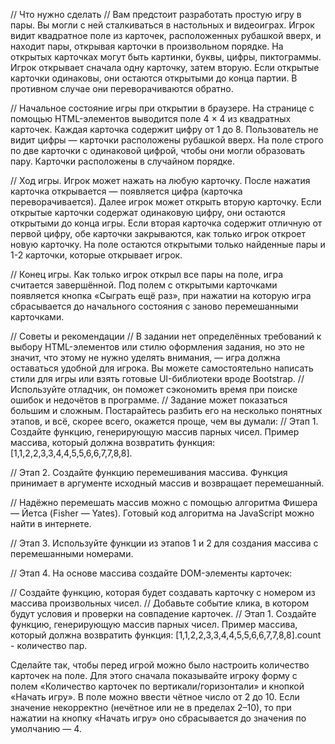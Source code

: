 // Что нужно сделать
// Вам предстоит разработать простую игру в пары. Вы могли с ней сталкиваться в настольных и видеоиграх. Игрок видит квадратное поле из карточек, расположенных рубашкой вверх, и находит пары, открывая карточки в произвольном порядке. На открытых карточках могут быть картинки, буквы, цифры, пиктограммы. Игрок открывает сначала одну карточку, затем вторую. Если открытые карточки одинаковы, они остаются открытыми до конца партии. В противном случае они переворачиваются обратно.

// Начальное состояние игры при открытии в браузере. На странице с помощью HTML-элементов выводится поле 4 × 4 из квадратных карточек. Каждая карточка содержит цифру от 1 до 8. Пользователь не видит цифры — карточки расположены рубашкой вверх. На поле строго по две карточки с одинаковой цифрой, чтобы они могли образовать пару. Карточки расположены в случайном порядке.

// Ход игры. Игрок может нажать на любую карточку. После нажатия карточка открывается — появляется цифра (карточка переворачивается). Далее игрок может открыть вторую карточку. Если открытые карточки содержат одинаковую цифру, они остаются открытыми до конца игры. Если вторая карточка содержит отличную от первой цифру, обе карточки закрываются, как только игрок откроет новую карточку. На поле остаются открытыми только найденные пары и 1-2 карточки, которые открывает игрок.

// Конец игры. Как только игрок открыл все пары на поле, игра считается завершённой. Под полем с открытыми карточками появляется кнопка «Сыграть ещё раз», при нажатии на которую игра сбрасывается до начального состояния с заново перемешанными карточками.


// Советы и рекомендации
// В задании нет определённых требований к выбору HTML-элементов или стилю оформления задания, но это не значит, что этому не нужно уделять внимания, — игра должна оставаться удобной для игрока. Вы можете самостоятельно написать стили для игры или взять готовые UI-библиотеки вроде Bootstrap.
// Используйте отладчик, он поможет сэкономить время при поиске ошибок и недочётов в программе.
// Задание может показаться большим и сложным. Постарайтесь разбить его на несколько понятных этапов, и всё, скорее всего, окажется проще, чем вы думали:
// Этап 1. Создайте функцию, генерирующую массив парных чисел. Пример массива, который должна возвратить функция: [1,1,2,2,3,3,4,4,5,5,6,6,7,7,8,8].

// Этап 2. Создайте функцию перемешивания массива. Функция принимает в аргументе исходный массив и возвращает перемешанный.

// Надёжно перемешать массив можно с помощью алгоритма Фишера — Йетса (Fisher — Yates). Готовый код алгоритма на JavaScript можно найти в интернете.

// Этап 3. Используйте функции из этапов 1 и 2 для создания массива с перемешанными номерами.

// Этап 4. На основе массива создайте DOM-элементы карточек:

// Создайте функцию, которая будет создавать карточку с номером из массива произвольных чисел.
// Добавьте событие клика, в котором будут условия и проверки на совпадение карточек.
// Этап 1. Создайте функцию, генерирующую массив парных чисел. Пример массива, который должна возвратить функция: [1,1,2,2,3,3,4,4,5,5,6,6,7,7,8,8].count - количество пар.

Сделайте так, чтобы перед игрой можно было настроить количество карточек на поле. Для этого сначала показывайте игроку форму с полем «Количество карточек по вертикали/горизонтали» и кнопкой «Начать игру». В поле можно ввести чётное число от 2 до 10. Если значение некорректно (нечётное или не в пределах 2–10), то при нажатии на кнопку «Начать игру» оно сбрасывается до значения по умолчанию — 4.